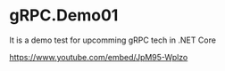 # gRPC.Demo01
It is a demo test for upcomming gRPC tech in .NET Core

https://www.youtube.com/embed/JpM95-Wplzo
